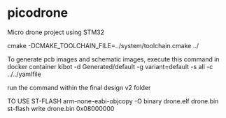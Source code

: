 # picodrone

Micro drone project using STM32

cmake -DCMAKE_TOOLCHAIN_FILE=../system/toolchain.cmake ../

To generate pcb images and schematic images, execute this command in docker container
kibot -d Generated/default -g variant=default -s all -c ../../yamlfile

run the command within the final design v2 folder

TO USE ST-FLASH
arm-none-eabi-objcopy -O binary drone.elf drone.bin
st-flash write drone.bin 0x08000000
